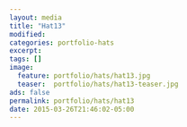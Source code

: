 ```yaml
---
layout: media
title: "Hat13"
modified:
categories: portfolio-hats
excerpt:
tags: []
image:
  feature: portfolio/hats/hat13.jpg
  teaser:  portfolio/hats/hat13-teaser.jpg
ads: false
permalink: portfolio/hats/hat13
date: 2015-03-26T21:46:02-05:00
---
```


